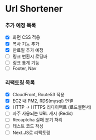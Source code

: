 # Url Shortener

### 추가 예정 목록

-   [x] 화면 CSS 적용
-   [x] 복사 기능 추가
-   [x] 만료일 추가 예정
-   [ ] 링크 변환시 로딩바
-   [ ] 링크 통계 기능
-   [ ] Footer, Nav

### 리팩토링 목록

-   [x] CloudFront, Route53 적용
-   [x] EC2 내 PM2, RDS(mysql) 연결
-   [x] HTTP -> HTTPS 리다이렉트 (로드밸런서)
-   [ ] 자주 사용되는 URL 캐시 (Redis)
-   [ ] Recaptcha 실패 분기 처리
-   [ ] 테스트 코드 작성
-   [ ] Next.JS로 리팩토링
